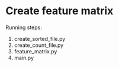 # Create feature matrix

Running steps: <br />
1. create_sorted_file.py
2. create_count_file.py
3. feature_matrix.py
4. main.py

